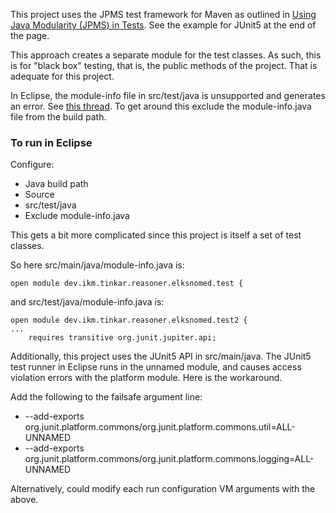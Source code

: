 This project uses the JPMS test framework for Maven as outlined in 
[Using Java Modularity (JPMS) in Tests](https://maven.apache.org/surefire/maven-failsafe-plugin/examples/jpms.html).
See the example for JUnit5 at the end of the page.

This approach creates a separate module for the test classes. As such, this is for "black box" testing, that is, the public methods of the project. That is adequate for this project.

In Eclipse, the module-info file in src/test/java is unsupported and generates an error. See [this thread](https://github.com/eclipse-jdt/eclipse.jdt.core/issues/1465). To get around this exclude the module-info.java file from the build path.


### To run in Eclipse

Configure:
* Java build path
* Source
* src/test/java
* Exclude module-info.java

This gets a bit more complicated since this project is itself a set of test classes. 

So here src/main/java/module-info.java is:

```
open module dev.ikm.tinkar.reasoner.elksnomed.test {

```
and src/test/java/module-info.java is:

```
open module dev.ikm.tinkar.reasoner.elksnomed.test2 {
...
	requires transitive org.junit.jupiter.api;
```

Additionally, this project uses the JUnit5 API in src/main/java. The JUnit5 test runner in Eclipse runs in the unnamed module, and causes access violation errors with the platform module. Here is the workaround.

Add the following to the failsafe argument line:
* --add-exports org.junit.platform.commons/org.junit.platform.commons.util=ALL-UNNAMED
* --add-exports org.junit.platform.commons/org.junit.platform.commons.logging=ALL-UNNAMED

Alternatively, could modify each run configuration VM arguments with the above.
